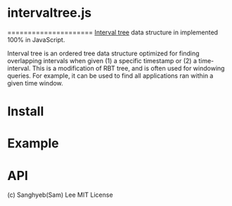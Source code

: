 # intervaltree.js
=====================
 [Interval tree](http://en.wikipedia.org/wiki/Interval_tree) data structure in implemented 100% in JavaScript.

Interval tree is an ordered tree data structure optimized for finding overlapping intervals when given (1) a specific timestamp or (2) a time-interval. This is a modification of RBT tree, and is often used for windowing queries. For example, it can be used to find all applications ran within a given time window.

# Install

# Example

# API




(c) Sanghyeb(Sam) Lee MIT License





